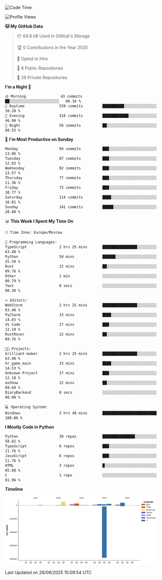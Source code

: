 <!--START_SECTION:waka-->
![Code Time](http://img.shields.io/badge/Code%20Time-701%20hrs%2048%20mins-blue)

![Profile Views](http://img.shields.io/badge/Profile%20Views-3-blue)

**🐱 My GitHub Data** 

> 📦 64.6 kB Used in GitHub's Storage 
 > 
> 🏆 0 Contributions in the Year 2025
 > 
> 💼 Opted to Hire
 > 
> 📜 8 Public Repositories 
 > 
> 🔑 28 Private Repositories 
 > 
**I'm a Night 🦉** 

```text
🌞 Morning                43 commits          ██░░░░░░░░░░░░░░░░░░░░░░░   06.34 % 
🌆 Daytime                259 commits         ██████████░░░░░░░░░░░░░░░   38.20 % 
🌃 Evening                318 commits         ████████████░░░░░░░░░░░░░   46.90 % 
🌙 Night                  58 commits          ██░░░░░░░░░░░░░░░░░░░░░░░   08.55 % 
```
📅 **I'm Most Productive on Sunday** 

```text
Monday                   94 commits          ███░░░░░░░░░░░░░░░░░░░░░░   13.86 % 
Tuesday                  87 commits          ███░░░░░░░░░░░░░░░░░░░░░░   12.83 % 
Wednesday                92 commits          ███░░░░░░░░░░░░░░░░░░░░░░   13.57 % 
Thursday                 77 commits          ███░░░░░░░░░░░░░░░░░░░░░░   11.36 % 
Friday                   73 commits          ███░░░░░░░░░░░░░░░░░░░░░░   10.77 % 
Saturday                 114 commits         ████░░░░░░░░░░░░░░░░░░░░░   16.81 % 
Sunday                   141 commits         █████░░░░░░░░░░░░░░░░░░░░   20.80 % 
```


📊 **This Week I Spent My Time On** 

```text
🕑︎ Time Zone: Europe/Moscow

💬 Programming Languages: 
TypeScript               2 hrs 25 mins       ████████████████░░░░░░░░░   63.48 % 
Python                   58 mins             ██████░░░░░░░░░░░░░░░░░░░   25.59 % 
Rust                     22 mins             ██░░░░░░░░░░░░░░░░░░░░░░░   09.76 % 
Other                    1 min               ░░░░░░░░░░░░░░░░░░░░░░░░░   00.79 % 
Text                     0 secs              ░░░░░░░░░░░░░░░░░░░░░░░░░   00.30 % 

🔥 Editors: 
WebStorm                 2 hrs 25 mins       ████████████████░░░░░░░░░   63.48 % 
PyCharm                  33 mins             ████░░░░░░░░░░░░░░░░░░░░░   14.65 % 
VS Code                  27 mins             ███░░░░░░░░░░░░░░░░░░░░░░   12.10 % 
RustRover                22 mins             ██░░░░░░░░░░░░░░░░░░░░░░░   09.76 % 

🐱‍💻 Projects: 
brilliant-maker          2 hrs 25 mins       ████████████████░░░░░░░░░   63.48 % 
hr_game_main             33 mins             ████░░░░░░░░░░░░░░░░░░░░░   14.53 % 
Unknown Project          27 mins             ███░░░░░░░░░░░░░░░░░░░░░░   12.10 % 
axShow                   22 mins             ██░░░░░░░░░░░░░░░░░░░░░░░   09.69 % 
DiaryBackend             0 secs              ░░░░░░░░░░░░░░░░░░░░░░░░░   00.08 % 

💻 Operating System: 
Windows                  3 hrs 48 mins       █████████████████████████   100.00 % 
```

**I Mostly Code in Python** 

```text
Python                   30 repos            ███████████████░░░░░░░░░░   58.82 % 
TypeScript               6 repos             ███░░░░░░░░░░░░░░░░░░░░░░   11.76 % 
JavaScript               6 repos             ███░░░░░░░░░░░░░░░░░░░░░░   11.76 % 
HTML                     3 repos             █░░░░░░░░░░░░░░░░░░░░░░░░   05.88 % 
C                        1 repo              ░░░░░░░░░░░░░░░░░░░░░░░░░   01.96 % 
```



**Timeline**

![Lines of Code chart](https://raw.githubusercontent.com/adlemx/adlemx/main/assets/bar_graph.png)


 Last Updated on 28/06/2025 15:09:54 UTC
<!--END_SECTION:waka-->
